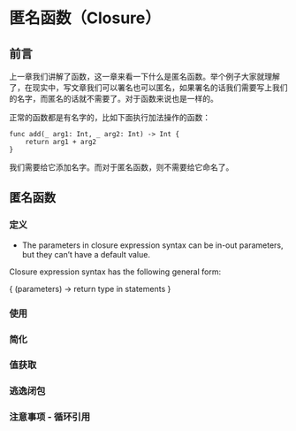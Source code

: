 # 匿名函数（Closure）
## 前言
 上一章我们讲解了函数，这一章来看一下什么是匿名函数。举个例子大家就理解了，在现实中，写文章我们可以署名也可以匿名，如果署名的话我们需要写上我们的名字，而匿名的话就不需要了。对于函数来说也是一样的。
 
 正常的函数都是有名字的，比如下面执行加法操作的函数：
 ```
 func add(_ arg1: Int, _ arg2: Int) -> Int {
     return arg1 + arg2
 }
 ```
 
 我们需要给它添加名字。而对于匿名函数，则不需要给它命名了。
 
 ## 匿名函数
 ### 定义
 * The parameters in closure expression syntax can be in-out parameters, but they can’t have a default value.
 
 Closure expression syntax has the following general form:

 { (parameters) -> return type in
     statements
 }
 ### 使用
 ### 简化
 ### 值获取
 ### 逃逸闭包
 ### 注意事项 - 循环引用
